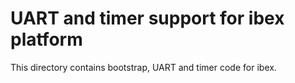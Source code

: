 # UART and timer support for ibex platform

This directory contains bootstrap, UART and timer code for ibex.

